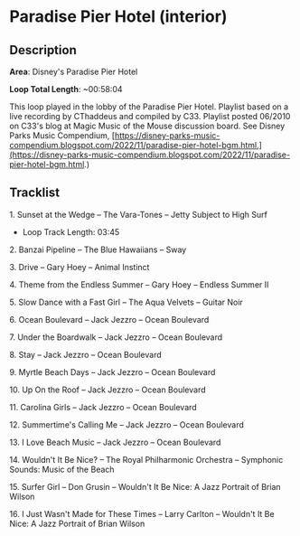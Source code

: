 # Paradise Pier Hotel (interior)

## Description

**Area**: Disney's Paradise Pier Hotel

**Loop Total Length**: ~00:58:04

This loop played in the lobby of the Paradise Pier Hotel. Playlist based on a live recording by CThaddeus and compiled by C33. Playlist posted 06/2010 on C33's blog at Magic Music of the Mouse discussion board. See Disney Parks Music Compendium, [https://disney-parks-music-compendium.blogspot.com/2022/11/paradise-pier-hotel-bgm.html.](https://disney-parks-music-compendium.blogspot.com/2022/11/paradise-pier-hotel-bgm.html.)

## Tracklist

1\. Sunset at the Wedge – The Vara-Tones – Jetty Subject to High Surf

- Loop Track Length: 03:45

2\. Banzai Pipeline – The Blue Hawaiians – Sway



3\. Drive – Gary Hoey – Animal Instinct



4\. Theme from the Endless Summer – Gary Hoey – Endless Summer II



5\. Slow Dance with a Fast Girl – The Aqua Velvets – Guitar Noir



6\. Ocean Boulevard – Jack Jezzro – Ocean Boulevard



7\. Under the Boardwalk – Jack Jezzro – Ocean Boulevard



8\. Stay – Jack Jezzro – Ocean Boulevard



9\. Myrtle Beach Days – Jack Jezzro – Ocean Boulevard



10\. Up On the Roof – Jack Jezzro – Ocean Boulevard



11\. Carolina Girls – Jack Jezzro – Ocean Boulevard



12\. Summertime's Calling Me – Jack Jezzro – Ocean Boulevard



13\. I Love Beach Music – Jack Jezzro – Ocean Boulevard



14\. Wouldn't It Be Nice? – The Royal Philharmonic Orchestra – Symphonic Sounds: Music of the Beach



15\. Surfer Girl – Don Grusin – Wouldn't It Be Nice: A Jazz Portrait of Brian Wilson



16\. I Just Wasn't Made for These Times – Larry Carlton – Wouldn't It Be Nice: A Jazz Portrait of Brian Wilson


